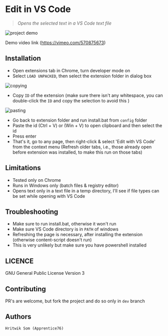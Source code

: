 # Edit in VS Code
> _Opens the selected text in a VS Code text file_

![project demo](https://media.giphy.com/media/5dRd9AhjMxnXOityB5/giphy.gif)

Demo video link (https://vimeo.com/570875673)

## Installation
- Open extensions tab in Chrome, turn developer mode on
- Select `LOAD UNPACKED`, then select the extension folder in dialog box

![copying](https://i.imgur.com/ZehlbXg.gif)
- Copy `ID` of the extension (make sure there isn't any whitespace, you can double-click the `ID` and copy the selection to avoid this )

![pasting](https://i.imgur.com/uBrOY8h.gif)
- Go back to extension folder and run install.bat from `config` folder
- Paste the id (Ctrl + V) or (Win + V) to open clipboard and then select the id
- Press enter
- That's it, go to any page, then right-click & select 'Edit with VS Code' from the context menu (Refresh older tabs, i.e., those already open before extension was installed, to make this run on those tabs)

## Limitations
- Tested only on Chrome
- Runs in Windows only (batch files & registry editor)
- Opens text only in a text file in a temp directory, I'll see if file types can be set while opening with VS Code

## Troubleshooting
- Make sure to run install.bat, otherwise it won't run
- Make sure VS Code directory is in `PATH` of windows
- Refreshing the page is necessary, after installing the extension (otherwise content-script doesn't run)
- This is very unlikely but make sure you have powershell installed


## LICENCE
 GNU General Public License Version 3
 
## Contributing
PR's are welcome, but fork the project and do so only in `dev` branch

## Authors
 `Hritwik Som (Apprentice76)`
